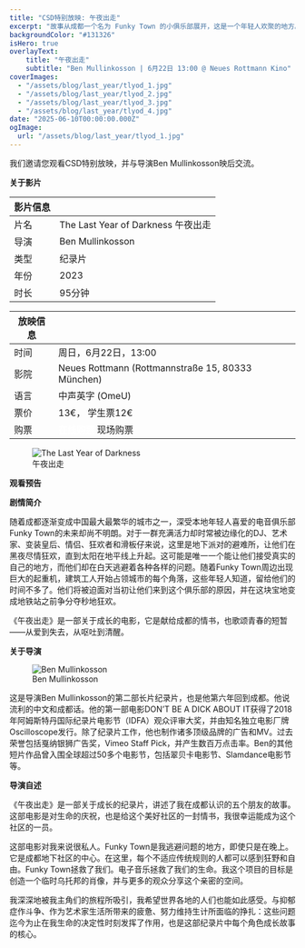 ```yaml
---
title: "CSD特别放映: 午夜出走"
excerpt: "故事从成都一个名为 Funky Town 的小俱乐部展开，这是一个年轻人欢聚的地方。在这家被起重机遮掩在不起眼街角的酒吧里，电影导演和五个当地人一起用夜晚的狂欢来逃避生活的压力。然而，当太阳升起，起重机再次开始运转时，我们的主人公们不得不面对那些他们试图逃避的现实。"
backgroundColor: "#131326"
isHero: true
overlayText:
    title: "午夜出走"
    subtitle: "Ben Mullinkosson | 6月22日 13:00 @ Neues Rottmann Kino"
coverImages:
  - "/assets/blog/last_year/tlyod_1.jpg"
  - "/assets/blog/last_year/tlyod_2.jpg"
  - "/assets/blog/last_year/tlyod_3.jpg"
  - "/assets/blog/last_year/tlyod_4.jpg"
date: "2025-06-10T00:00:00.000Z"
ogImage:
  url: "/assets/blog/last_year/tlyod_1.jpg"
---
```


我们邀请您观看<span class="pride-month-rainbow">CSD</span>特别放映，并与导演Ben Mullinkosson映后交流。

**关于影片**

| 影片信息| |
|---|---|
| 片名| The Last Year of Darkness 午夜出走|
| 导演 | Ben Mullinkosson |
| 类型| 纪录片 |
| 年份 | 2023 |
| 时长| 95分钟 |

| 放映信息 | |
|---|---|
| 时间 | 周日，6月22日，13:00 |
| 影院 | Neues Rottmann (Rottmannstraße 15, 80333 München) |
| 语言| 中声英字 (OmeU) |
| 票价 | 13€， 学生票12€|
| 购票 | [<strong style="color:rgb(255, 255, 255); text-decoration: underline;">在线购票</strong>](https://neuesrottmann.de/programm/film/the-last-year-of-darkness) 现场购票 |

<figure>
  <img src="/assets/blog/last_year/poster.jpg" alt="The Last Year of Darkness" />
  <figcaption>午夜出走</figcaption>
</figure>

**观看预告**

<div class="youtube-embed" data-video-id="NtGIKQHlRvU" data-title="The Last Year of Darkness - Official Trailer"></div>

**剧情简介**

随着成都逐渐变成中国最大最繁华的城市之一，深受本地年轻人喜爱的电音俱乐部Funky Town的未来却尚不明朗。对于一群充满活力却时常被边缘化的DJ、艺术家、变装皇后、情侣、狂欢者和滑板仔来说，这里是地下派对的避难所，让他们在黑夜尽情狂欢，直到太阳在地平线上升起。这可能是唯一一个能让他们接受真实的自己的地方，而他们却在白天逃避着各种各样的问题。随着Funky Town周边出现巨大的起重机，建筑工人开始占领城市的每个角落，这些年轻人知道，留给他们的时间不多了。他们将被迫面对当初让他们来到这个俱乐部的原因，并在这块宝地变成地铁站之前争分夺秒地狂欢。

《午夜出走》是一部关于成长的电影，它是献给成都的情书，也歌颂青春的短暂——从爱到失去，从呕吐到清醒。

**关于导演**

<figure>
  <img src="/assets/blog/last_year/BenMullinkosson.JPG" alt="Ben Mullinkosson" />
  <figcaption>Ben Mullinkosson</figcaption>
</figure>

这是导演Ben Mullinkosson的第二部长片纪录片，也是他第六年回到成都。他说流利的中文和成都话。他的第一部电影DON’T BE A DICK ABOUT IT获得了2018年阿姆斯特丹国际纪录片电影节（IDFA）观众评审大奖，并由知名独立电影厂牌Oscilloscope发行。除了纪录片工作，他也制作诸多顶级品牌的广告和MV。过去荣誉包括戛纳银狮广告奖，Vimeo Staff Pick，并产生数百万点击率。Ben的其他短片作品曾入围全球超过50多个电影节，包括翠贝卡电影节、Slamdance电影节等。


**导演自述**

《午夜出走》是一部关于成长的纪录片，讲述了我在成都认识的五个朋友的故事。这部电影是对生命的庆祝，也是给这个美好社区的一封情书，我很幸运能成为这个社区的一员。

这部电影对我来说很私人。Funky Town是我逃避问题的地方，即使只是在晚上。它是成都地下社区的中心。在这里，每个不适应传统规则的人都可以感到狂野和自由。Funky Town拯救了我们。电子音乐拯救了我们的生命。我这个项目的目标是创造一个临时乌托邦的肖像，并与更多的观众分享这个亲密的空间。

我深深地被我主角们的旅程所吸引，我希望世界各地的人们也能如此感受。与抑郁症作斗争、作为艺术家生活所带来的疲惫、努力维持生计所面临的挣扎：这些问题迄今为止在我生命的决定性时刻发挥了作用，也是这部纪录片中每个角色成长故事的核心。
